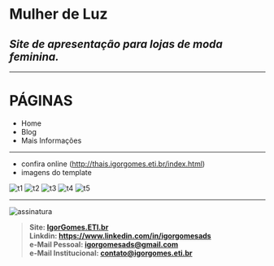 # Mulher de Luz
## *Site de apresentação para lojas de moda feminina.*
---
# PÁGINAS
* Home
* Blog
* Mais Informações
---

* confira online (http://thais.igorgomes.eti.br/index.html)
* imagens do template

![t1](https://user-images.githubusercontent.com/51889513/138567026-1d0391ca-7bd7-4f63-9a54-58b3a98f50b9.png)
![t2](https://user-images.githubusercontent.com/51889513/138567032-f94bb7c3-2583-4ffb-96b1-d5ab208ca28c.png)
![t3](https://user-images.githubusercontent.com/51889513/138567031-a8f9aeec-7e03-446c-9e0c-5af50b82e077.png)
![t4](https://user-images.githubusercontent.com/51889513/138567030-35b767c9-8dcb-44e0-8dd9-d2c82807233e.png)
![t5](https://user-images.githubusercontent.com/51889513/138567028-436a890c-4bcf-4ac3-9782-5df117e46833.png)

---
![assinatura](https://user-images.githubusercontent.com/51889513/138512526-05ef6818-49a7-4f5a-a16f-ffef43b26ee5.jpg)
> **Site: [IgorGomes.ETI.br](https://igorgomes.eti.br)**  
> **Linkdin: https://www.linkedin.com/in/igorgomesads**  
> **e-Mail Pessoal: igorgomesads@gmail.com**  
> **e-Mail Institucional: contato@igorgomes.eti.br**  
